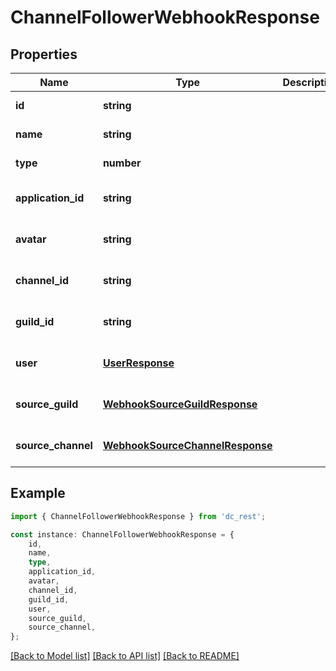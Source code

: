# ChannelFollowerWebhookResponse


## Properties

Name | Type | Description | Notes
------------ | ------------- | ------------- | -------------
**id** | **string** |  | [default to undefined]
**name** | **string** |  | [default to undefined]
**type** | **number** |  | [default to undefined]
**application_id** | **string** |  | [optional] [default to undefined]
**avatar** | **string** |  | [optional] [default to undefined]
**channel_id** | **string** |  | [optional] [default to undefined]
**guild_id** | **string** |  | [optional] [default to undefined]
**user** | [**UserResponse**](UserResponse.md) |  | [optional] [default to undefined]
**source_guild** | [**WebhookSourceGuildResponse**](WebhookSourceGuildResponse.md) |  | [optional] [default to undefined]
**source_channel** | [**WebhookSourceChannelResponse**](WebhookSourceChannelResponse.md) |  | [optional] [default to undefined]

## Example

```typescript
import { ChannelFollowerWebhookResponse } from 'dc_rest';

const instance: ChannelFollowerWebhookResponse = {
    id,
    name,
    type,
    application_id,
    avatar,
    channel_id,
    guild_id,
    user,
    source_guild,
    source_channel,
};
```

[[Back to Model list]](../README.md#documentation-for-models) [[Back to API list]](../README.md#documentation-for-api-endpoints) [[Back to README]](../README.md)
